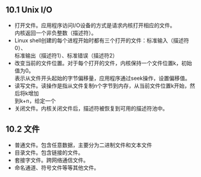 ## 10.1 Unix I/O
- 打开文件。应用程序访问I/O设备的方式是请求内核打开相应的文件。  
  内核返回一个非负整数（描述符）。
- Linux shell创建的每个进程开始时都有三个打开的文件：标准输入（描述符0）、  
  标准输出（描述符1）、标准错误（描述符2）
- 改变当前的文件位置。对于每个打开的文件，内核保持一个文件位置k，初始值为0。  
  表示从文件开头起始的字节偏移量，应用程序通过seek操作，设置偏移值。
- 读写文件。读操作是指从文件复制n个字节到内存，从当前文件位置k开始，然后将k增加  
  到k+n，给定一个
- 关闭文件。内核关闭文件后，描述符被恢复到可用的描述符池中。
## 10.2 文件
- 普通文件。包含任意数据，主要分为二进制文件和文本文件
- 目录文件。包含链接的文件。
- 套接字文件。跨网络通信文件。
- 命名通道、符号文件等等其他文件。
